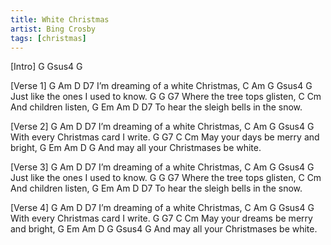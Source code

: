 ```yaml
---
title: White Christmas
artist: Bing Crosby
tags: [christmas]
---
```

[Intro] G Gsus4 G

[Verse 1]
G               Am   D     D7
I’m dreaming of a white Christmas,
C                 Am           G        Gsus4  G
Just like the ones I used to know.
 G              G             G7
Where the tree tops glisten,
      C              Cm
And children listen,
  G              Em             Am      D   D7
To hear the sleigh bells in the snow.

[Verse 2]
G                    Am   D     D7
I’m dreaming of a white Christmas,
C            Am             G      Gsus4  G
With every Christmas card I write.
         G        G7        C     Cm
May your days be merry and bright,
      G    Em    Am      D       G
And may all your Christmases be white.

[Verse 3]
G               Am   D     D7
I’m dreaming of a white Christmas,
C                 Am           G        Gsus4  G
Just like the ones I used to know.
G               G             G7
Where the tree tops glisten,
      C              Cm
And children listen,
  G              Em             Am      D   D7
To hear the sleigh bells in the snow.

[Verse 4]
G                  Am   D      D7
I’m dreaming of a white Christmas,
 C         Am                 G  Gsus4  G
With every Christmas card I write.
          G        G7         C    Cm
May your dreams be merry and bright,
     G      Em    Am     D       G    Gsus4 G
And may all your Christmases be white.